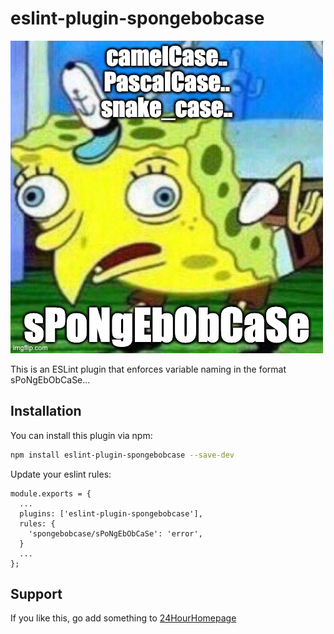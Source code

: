 # eslint-plugin-spongebobcase

![sPoNgEbOb](https://github.com/higgins/eslint-plugin-spongebobcase/blob/main/logo.jpeg?raw=true)


This is an ESLint plugin that enforces variable naming in the format sPoNgEbObCaSe...

## Installation

You can install this plugin via npm:

```bash
npm install eslint-plugin-spongebobcase --save-dev
```

Update your eslint rules:

```
module.exports = {
  ...
  plugins: ['eslint-plugin-spongebobcase'],
  rules: {
    'spongebobcase/sPoNgEbObCaSe': 'error',
  }
  ...
};

```


## Support
If you like this, go add something to [24HourHomepage](https://24HourHomepage.com)
